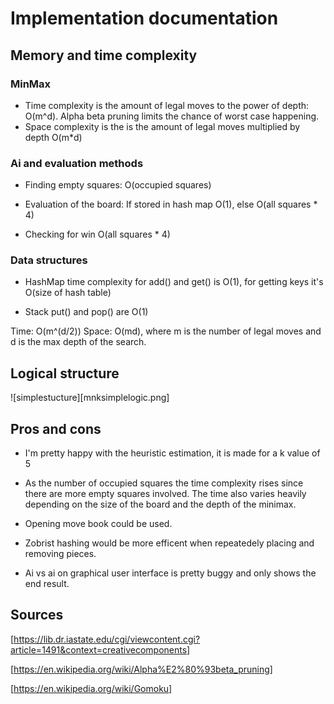 # Implementation documentation

## Memory and time complexity

### MinMax

- Time complexity is the amount of legal moves to the power of depth: O(m^d). Alpha beta pruning limits the chance of worst case happening.
- Space complexity is the is the amount of legal moves multiplied by depth O(m*d)

### Ai and evaluation methods

- Finding empty squares: O(occupied squares)

- Evaluation of the board: If stored in hash map O(1), else O(all squares * 4)

- Checking for win O(all squares * 4)

### Data structures

- HashMap time complexity for add() and get() is O(1), for getting keys it's O(size of hash table)

- Stack put() and pop() are O(1)

Time: O(m^(d/2)) Space: O(md), where m is the number of legal moves and d is the max depth of the search.

## Logical structure

![simplestucture][mnksimplelogic.png]

## Pros and cons

- I'm pretty happy with the heuristic estimation, it is made for a k value of 5

- As the number of occupied squares the time complexity rises since there are more empty squares involved. The time also varies heavily depending on the size of the board and the depth of the minimax.

- Opening move book could be used.

- Zobrist hashing would be more efficent when repeatedely placing and removing pieces.

- Ai vs ai on graphical user interface is pretty buggy and only shows the end result.

## Sources

[https://lib.dr.iastate.edu/cgi/viewcontent.cgi?article=1491&context=creativecomponents]

[https://en.wikipedia.org/wiki/Alpha%E2%80%93beta_pruning]

[https://en.wikipedia.org/wiki/Gomoku]